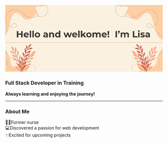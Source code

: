 ![Welcome Banner](https://github.com/Lisa-fdev/Lisa-fdev/blob/main/assets/banner.png?raw=true)

### Full Stack Developer in Training
**Always learning and enjoying the journey!**

---

### About Me
👩‍⚕️Former nurse  
💻Discovered a passion for web development  
✨Excited for upcoming projects  

